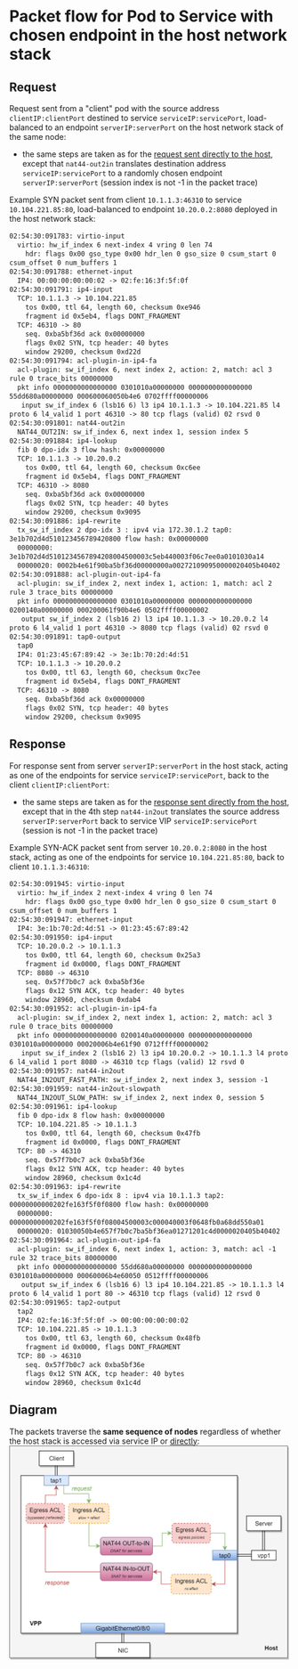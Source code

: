 # Packet flow for Pod to Service with chosen endpoint in the host network stack

## Request
Request sent from a "client" pod with the source address `clientIP:clientPort`
destined to service `serviceIP:servicePort`, load-balanced to an endpoint
`serverIP:serverPort` on the host network stack of the same node:

 - the same steps are taken as for the [request sent directly to the host][pod-to-host],
   except that `nat44-out2in` translates destination address `serviceIP:servicePort`
   to a randomly chosen endpoint `serverIP:serverPort` (session index is not -1
   in the packet trace)
   

Example SYN packet sent from client `10.1.1.3:46310` to service `10.104.221.85:80`,
load-balanced to endpoint `10.20.0.2:8080` deployed in the host network stack:
```
02:54:30:091783: virtio-input
  virtio: hw_if_index 6 next-index 4 vring 0 len 74
    hdr: flags 0x00 gso_type 0x00 hdr_len 0 gso_size 0 csum_start 0 csum_offset 0 num_buffers 1
02:54:30:091788: ethernet-input
  IP4: 00:00:00:00:00:02 -> 02:fe:16:3f:5f:0f
02:54:30:091791: ip4-input
  TCP: 10.1.1.3 -> 10.104.221.85
    tos 0x00, ttl 64, length 60, checksum 0xe946
    fragment id 0x5eb4, flags DONT_FRAGMENT
  TCP: 46310 -> 80
    seq. 0xba5bf36d ack 0x00000000
    flags 0x02 SYN, tcp header: 40 bytes
    window 29200, checksum 0xd22d
02:54:30:091794: acl-plugin-in-ip4-fa
  acl-plugin: sw_if_index 6, next index 2, action: 2, match: acl 3 rule 0 trace_bits 00000000
  pkt info 0000000000000000 0301010a00000000 0000000000000000 55dd680a00000000 000600060050b4e6 0702ffff00000006
   input sw_if_index 6 (lsb16 6) l3 ip4 10.1.1.3 -> 10.104.221.85 l4 proto 6 l4_valid 1 port 46310 -> 80 tcp flags (valid) 02 rsvd 0
02:54:30:091801: nat44-out2in
  NAT44_OUT2IN: sw_if_index 6, next index 1, session index 5
02:54:30:091884: ip4-lookup
  fib 0 dpo-idx 3 flow hash: 0x00000000
  TCP: 10.1.1.3 -> 10.20.0.2
    tos 0x00, ttl 64, length 60, checksum 0xc6ee
    fragment id 0x5eb4, flags DONT_FRAGMENT
  TCP: 46310 -> 8080
    seq. 0xba5bf36d ack 0x00000000
    flags 0x02 SYN, tcp header: 40 bytes
    window 29200, checksum 0x9095
02:54:30:091886: ip4-rewrite
  tx_sw_if_index 2 dpo-idx 3 : ipv4 via 172.30.1.2 tap0: 3e1b702d4d510123456789420800 flow hash: 0x00000000
  00000000: 3e1b702d4d5101234567894208004500003c5eb440003f06c7ee0a0101030a14
  00000020: 0002b4e61f90ba5bf36d00000000a002721090950000020405b40402
02:54:30:091888: acl-plugin-out-ip4-fa
  acl-plugin: sw_if_index 2, next index 1, action: 1, match: acl 2 rule 3 trace_bits 00000000
  pkt info 0000000000000000 0301010a00000000 0000000000000000 0200140a00000000 000200061f90b4e6 0502ffff00000002
   output sw_if_index 2 (lsb16 2) l3 ip4 10.1.1.3 -> 10.20.0.2 l4 proto 6 l4_valid 1 port 46310 -> 8080 tcp flags (valid) 02 rsvd 0
02:54:30:091891: tap0-output
  tap0
  IP4: 01:23:45:67:89:42 -> 3e:1b:70:2d:4d:51
  TCP: 10.1.1.3 -> 10.20.0.2
    tos 0x00, ttl 63, length 60, checksum 0xc7ee
    fragment id 0x5eb4, flags DONT_FRAGMENT
  TCP: 46310 -> 8080
    seq. 0xba5bf36d ack 0x00000000
    flags 0x02 SYN, tcp header: 40 bytes
    window 29200, checksum 0x9095
```

## Response

For response sent from server `serverIP:serverPort` in the host stack, acting as
one of the endpoints for service `serviceIP:servicePort`, back to the client
`clientIP:clientPort`:

 - the same steps are taken as for the [response sent directly from the host][pod-to-host],
   except that in the 4th step `nat44-in2out` translates the source address
   `serverIP:serverPort` back to service VIP `serviceIP:servicePort` (session
   is not -1 in the packet trace)

Example SYN-ACK packet sent from server `10.20.0.2:8080` in the host stack,
acting as one of the endpoints for service `10.104.221.85:80`, back to client
`10.1.1.3:46310`:
```
02:54:30:091945: virtio-input
  virtio: hw_if_index 2 next-index 4 vring 0 len 74
    hdr: flags 0x00 gso_type 0x00 hdr_len 0 gso_size 0 csum_start 0 csum_offset 0 num_buffers 1
02:54:30:091947: ethernet-input
  IP4: 3e:1b:70:2d:4d:51 -> 01:23:45:67:89:42
02:54:30:091950: ip4-input
  TCP: 10.20.0.2 -> 10.1.1.3
    tos 0x00, ttl 64, length 60, checksum 0x25a3
    fragment id 0x0000, flags DONT_FRAGMENT
  TCP: 8080 -> 46310
    seq. 0x57f7b0c7 ack 0xba5bf36e
    flags 0x12 SYN ACK, tcp header: 40 bytes
    window 28960, checksum 0xdab4
02:54:30:091952: acl-plugin-in-ip4-fa
  acl-plugin: sw_if_index 2, next index 1, action: 2, match: acl 3 rule 0 trace_bits 00000000
  pkt info 0000000000000000 0200140a00000000 0000000000000000 0301010a00000000 00020006b4e61f90 0712ffff00000002
   input sw_if_index 2 (lsb16 2) l3 ip4 10.20.0.2 -> 10.1.1.3 l4 proto 6 l4_valid 1 port 8080 -> 46310 tcp flags (valid) 12 rsvd 0
02:54:30:091957: nat44-in2out
  NAT44_IN2OUT_FAST_PATH: sw_if_index 2, next index 3, session -1
02:54:30:091959: nat44-in2out-slowpath
  NAT44_IN2OUT_SLOW_PATH: sw_if_index 2, next index 0, session 5
02:54:30:091961: ip4-lookup
  fib 0 dpo-idx 8 flow hash: 0x00000000
  TCP: 10.104.221.85 -> 10.1.1.3
    tos 0x00, ttl 64, length 60, checksum 0x47fb
    fragment id 0x0000, flags DONT_FRAGMENT
  TCP: 80 -> 46310
    seq. 0x57f7b0c7 ack 0xba5bf36e
    flags 0x12 SYN ACK, tcp header: 40 bytes
    window 28960, checksum 0x1c4d
02:54:30:091963: ip4-rewrite
  tx_sw_if_index 6 dpo-idx 8 : ipv4 via 10.1.1.3 tap2: 00000000000202fe163f5f0f0800 flow hash: 0x00000000
  00000000: 00000000000202fe163f5f0f08004500003c000040003f0648fb0a68dd550a01
  00000020: 01030050b4e657f7b0c7ba5bf36ea01271201c4d0000020405b40402
02:54:30:091964: acl-plugin-out-ip4-fa
  acl-plugin: sw_if_index 6, next index 1, action: 3, match: acl -1 rule 32 trace_bits 80000000
  pkt info 0000000000000000 55dd680a00000000 0000000000000000 0301010a00000000 00060006b4e60050 0512ffff00000006
   output sw_if_index 6 (lsb16 6) l3 ip4 10.104.221.85 -> 10.1.1.3 l4 proto 6 l4_valid 1 port 80 -> 46310 tcp flags (valid) 12 rsvd 0
02:54:30:091965: tap2-output
  tap2
  IP4: 02:fe:16:3f:5f:0f -> 00:00:00:00:00:02
  TCP: 10.104.221.85 -> 10.1.1.3
    tos 0x00, ttl 63, length 60, checksum 0x48fb
    fragment id 0x0000, flags DONT_FRAGMENT
  TCP: 80 -> 46310
    seq. 0x57f7b0c7 ack 0xba5bf36e
    flags 0x12 SYN ACK, tcp header: 40 bytes
    window 28960, checksum 0x1c4d
```

## Diagram 

The packets traverse the **same sequence of nodes** regardless of whether the
host stack is accessed via service IP or [directly][pod-to-host]:
![Pod connecting to service endpoint in the host stack][pod-to-host-diagram]


[pod-to-host-diagram]: pod-to-host.png
[pod-to-host]: POD_TO_HOST.md